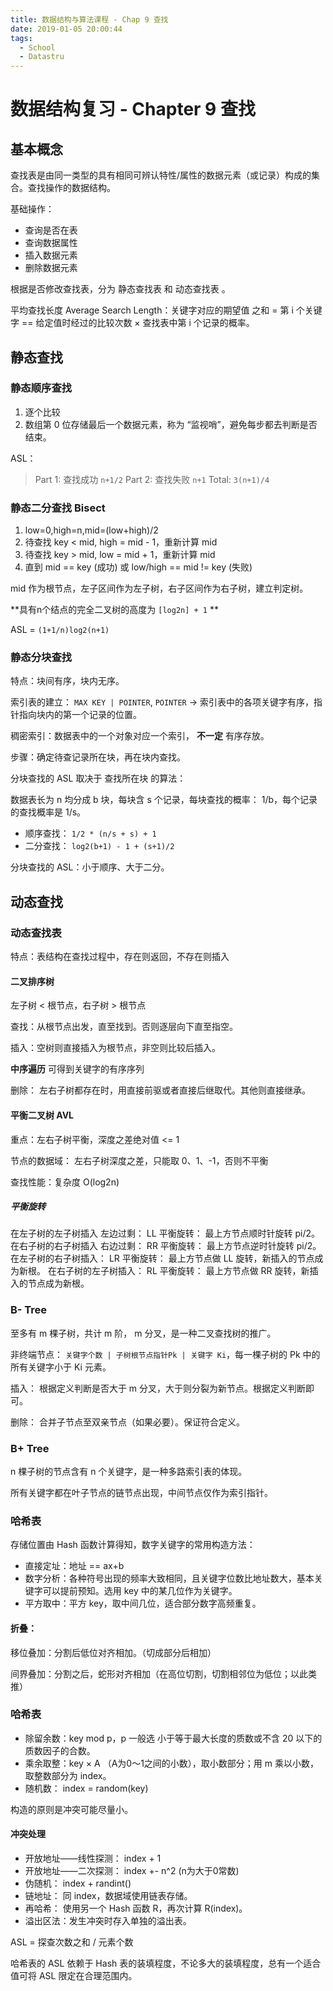 ```yaml
---
title: 数据结构与算法课程 - Chap 9 查找
date: 2019-01-05 20:00:44
tags:
  - School
  - Datastru
---
```


# 数据结构复习 - Chapter 9 查找

## 基本概念

查找表是由同一类型的具有相同可辨认特性/属性的数据元素（或记录）构成的集合。查找操作的数据结构。

基础操作：
- 查询是否在表
- 查询数据属性
- 插入数据元素
- 删除数据元素

根据是否修改查找表，分为 静态查找表 和 动态查找表 。

平均查找长度 Average Search Length：关键字对应的期望值 之和 = 第 i 个关键字 == 给定值时经过的比较次数 × 查找表中第 i 个记录的概率。

## 静态查找
 
### 静态顺序查找

1. 逐个比较
2. 数组第 0 位存储最后一个数据元素，称为 “监视哨”，避免每步都去判断是否结束。

ASL：

> Part 1: 查找成功 `n+1/2`
> Part 2: 查找失败 `n+1`
> Total: `3(n+1)/4`

### 静态二分查找 Bisect

1. low=0,high=n,mid=(low+high)/2
2. 待查找 key < mid, high = mid - 1，重新计算 mid
3. 待查找 key > mid, low = mid + 1，重新计算 mid
4. 直到 mid == key (成功) 或 low/high == mid != key (失败)

mid 作为根节点，左子区间作为左子树，右子区间作为右子树，建立判定树。

**具有n个结点的完全二叉树的高度为 `[log2n] + 1` **

ASL = `(1+1/n)log2(n+1)`

### 静态分块查找

特点：块间有序，块内无序。

索引表的建立： `MAX KEY | POINTER`, `POINTER` -> 索引表中的各项关键字有序，指针指向块内的第一个记录的位置。

稠密索引：数据表中的一个对象对应一个索引， **不一定** 有序存放。

步骤：确定待查记录所在块，再在块内查找。

分块查找的 ASL 取决于 查找所在块 的算法：

数据表长为 n 均分成 b 块，每块含 s 个记录，每块查找的概率： 1/b，每个记录的查找概率是 1/s。

- 顺序查找： `1/2 * (n/s + s) + 1`
- 二分查找： `log2(b+1) - 1 + (s+1)/2`

分块查找的 ASL：小于顺序、大于二分。

## 动态查找

### 动态查找表

特点：表结构在查找过程中，存在则返回，不存在则插入

#### 二叉排序树

左子树 < 根节点，右子树 > 根节点

查找：从根节点出发，直至找到。否则逐层向下直至指空。

插入：空树则直接插入为根节点，非空则比较后插入。

**中序遍历** 可得到关键字的有序序列

删除： 左右子树都存在时，用直接前驱或者直接后继取代。其他则直接继承。

#### 平衡二叉树 AVL

重点：左右子树平衡，深度之差绝对值 <= 1

节点的数据域： 左右子树深度之差，只能取 0、1、-1，否则不平衡

查找性能：复杂度 O(log2n)

##### 平衡旋转

在左子树的左子树插入 左边过剩： LL 平衡旋转： 最上方节点顺时针旋转 pi/2。
在右子树的右子树插入 右边过剩： RR 平衡旋转： 最上方节点逆时针旋转 pi/2。
在左子树的右子树插入： LR 平衡旋转： 最上方节点做 LL 旋转，新插入的节点成为新根。
在右子树的左子树插入： RL 平衡旋转： 最上方节点做 RR 旋转，新插入的节点成为新根。

### B- Tree

至多有 m 棵子树，共计 m 阶， m 分叉，是一种二叉查找树的推广。

非终端节点： `关键字个数 | 子树根节点指针Pk | 关键字 Ki`，每一棵子树的 Pk 中的所有关键字小于 Ki 元素。

插入： 根据定义判断是否大于 m 分叉，大于则分裂为新节点。根据定义判断即可。

删除： 合并子节点至双亲节点（如果必要）。保证符合定义。

### B+ Tree

n 棵子树的节点含有 n 个关键字，是一种多路索引表的体现。

所有关键字都在叶子节点的链节点出现，中间节点仅作为索引指针。

### 哈希表

存储位置由 Hash 函数计算得知，数字关键字的常用构造方法：

- 直接定址：地址 == ax+b
- 数字分析：各种符号出现的频率大致相同，且关键字位数比地址数大，基本关键字可以提前预知。选用 key 中的某几位作为关键字。
- 平方取中：平方 key，取中间几位，适合部分数字高频重复。

#### 折叠： 

移位叠加：分割后低位对齐相加。（切成部分后相加）

间界叠加：分割之后，蛇形对齐相加（在高位切割，切割相邻位为低位；以此类推）

### 哈希表

- 除留余数：key mod p，p 一般选 小于等于最大长度的质数或不含 20 以下的质数因子的合数。
- 乘余取整：key × A （A为0～1之间的小数），取小数部分；用 m 乘以小数，取整数部分为 index。
- 随机数： index = random(key)

构造的原则是冲突可能尽量小。

#### 冲突处理

- 开放地址——线性探测： index + 1
- 开放地址——二次探测： index +- n^2 (n为大于0常数)
- 伪随机： index + randint()
- 链地址： 同 index，数据域使用链表存储。
- 再哈希： 使用另一个 Hash 函数 R，再次计算 R(index)。
- 溢出区法：发生冲突时存入单独的溢出表。

ASL = 探查次数之和 / 元素个数

哈希表的 ASL 依赖于 Hash 表的装填程度，不论多大的装填程度，总有一个适合值可将 ASL 限定在合理范围内。
